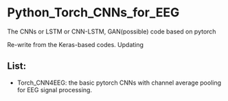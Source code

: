 # Python_Torch_CNNs_for_EEG

The CNNs or LSTM or CNN-LSTM, GAN(possible) code based on pytorch

Re-write from the Keras-based codes. Updating

## List:

* Torch_CNN4EEG: the basic pytorch CNNs with channel average pooling for EEG signal processing.
